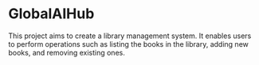 # GlobalAIHub
This project aims to create a library management system. It enables users to perform operations such as listing the books in the library, adding new books, and removing existing ones.
